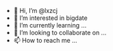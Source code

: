 - 👋 Hi, I’m @lxzcj
- 👀 I’m interested in bigdate
- 🌱 I’m currently learning ...
- 💞️ I’m looking to collaborate on ...
- 📫 How to reach me ...

<!---
lxzcj/lxzcj is a ✨ special ✨ repository because its `README.md` (this file) appears on your GitHub profile.
You can click the Preview link to take a look at your changes.
--->
